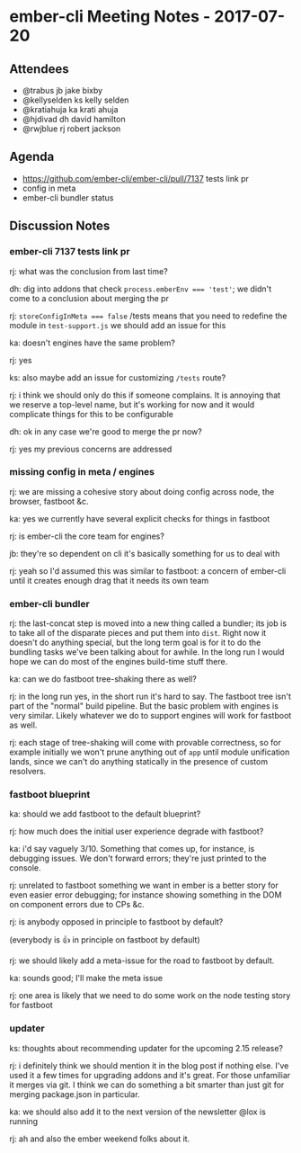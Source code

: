 # ember-cli Meeting Notes - 2017-07-20

## Attendees

- @trabus jb jake bixby
- @kellyselden ks kelly selden
- @kratiahuja ka krati ahuja 
- @hjdivad dh david hamilton
- @rwjblue rj robert jackson

## Agenda

- https://github.com/ember-cli/ember-cli/pull/7137 tests link pr
- config in meta
- ember-cli bundler status

## Discussion Notes

### ember-cli 7137 tests link pr

rj: what was the conclusion from last time?

dh: dig into addons that check `process.emberEnv === 'test'`; we didn't come to a conclusion about merging the pr

rj: `storeConfigInMeta === false` /tests means that you need to redefine the module in `test-support.js` we should add an issue for this

ka: doesn't engines have the same problem?

rj: yes

ks: also maybe add an issue for customizing `/tests` route?

rj: i think we should only do this if someone complains.  It is annoying that we reserve a top-level name, but it's working for now and it would complicate things for this to be configurable

dh: ok in any case we're good to merge the pr now?

rj: yes my previous concerns are addressed


### missing config in meta / engines

rj: we are missing a cohesive story about doing config across node, the browser, fastboot &c.

ka: yes we currently have several explicit checks for things in fastboot

rj: is ember-cli the core team for engines?

jb: they're so dependent on cli it's basically something for us to deal with

rj: yeah so I'd assumed this was similar to fastboot: a concern of ember-cli until it creates enough drag that it needs its own team


### ember-cli bundler

rj: the last-concat step is moved into a new thing called a bundler; its job is to take all of the disparate pieces and put them into `dist`.  Right now it doesn't do anything special, but the long term goal is for it to do the bundling tasks we've been talking about for awhile.  In the long run I would hope we can do most of the engines build-time stuff there.

ka: can we do fastboot tree-shaking there as well?

rj: in the long run yes, in the short run it's hard to say.  The fastboot tree isn't part of the "normal" build pipeline.  But the basic problem with engines is very similar.  Likely whatever we do to support engines will work for fastboot as well.

rj: each stage of tree-shaking will come with provable correctness, so for example initially we won't prune anything out of `app` until module unification lands, since we can't do anything statically in the presence of custom resolvers.


### fastboot blueprint

ka: should we add fastboot to the default blueprint?

rj: how much does the initial user experience degrade with fastboot?

ka: i'd say vaguely 3/10.  Something that comes up, for instance, is debugging issues.  We don't forward errors; they're just printed to the console.

rj: unrelated to fastboot something we want in ember is a better story for even easier error debugging; for instance showing something in the DOM on component errors due to CPs &c.

rj: is anybody opposed in principle to fastboot by default?

(everybody is :+1: in principle on fastboot by default)

rj: we should likely add a meta-issue for the road to fastboot by default.

ka: sounds good; I'll make the meta issue

rj: one area is likely that we need to do some work on the node testing story for fastboot


### updater

ks: thoughts about recommending updater for the upcoming 2.15 release?

rj: i definitely think we should mention it in the blog post if nothing else.  I've used it a few times for upgrading addons and it's great.  For those unfamiliar it merges via git.  I think we can do something a bit smarter than just git for merging package.json in particular.

ka: we should also add it to the next version of the newsletter @lox is running

rj: ah and also the ember weekend folks about it.


